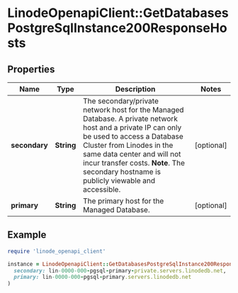# LinodeOpenapiClient::GetDatabasesPostgreSqlInstance200ResponseHosts

## Properties

| Name | Type | Description | Notes |
| ---- | ---- | ----------- | ----- |
| **secondary** | **String** | The secondary/private network host for the Managed Database.  A private network host and a private IP can only be used to access a Database Cluster from Linodes in the same data center and will not incur transfer costs.  __Note__. The secondary hostname is publicly viewable and accessible. | [optional] |
| **primary** | **String** | The primary host for the Managed Database. | [optional] |

## Example

```ruby
require 'linode_openapi_client'

instance = LinodeOpenapiClient::GetDatabasesPostgreSqlInstance200ResponseHosts.new(
  secondary: lin-0000-000-pgsql-primary-private.servers.linodedb.net,
  primary: lin-0000-000-pgsql-primary.servers.linodedb.net
)
```

